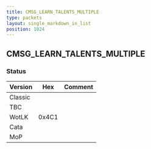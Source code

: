 ```yaml
---
title: CMSG_LEARN_TALENTS_MULTIPLE
type: packets
layout: single_markdown_in_list
position: 1024
---
```


## CMSG_LEARN_TALENTS_MULTIPLE

### Status

Version    | Hex        | Comment
---------- | ---------- | ---------- 
Classic    |            |
TBC        |            |
WotLK      | 0x4C1      | 
Cata       |            |
MoP        |            |